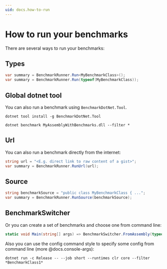 ```yaml
---
uid: docs.how-to-run
---
```


# How to run your benchmarks

There are several ways to run your benchmarks:

## Types

```cs
var summary = BenchmarkRunner.Run<MyBenchmarkClass>();
var summary = BenchmarkRunner.Run(typeof(MyBenchmarkClass));
```

## Global dotnet tool

You can also run a benchmark using `BenchmarkDotNet.Tool`.

```log
dotnet tool install -g BenchmarkDotNet.Tool
```

```log
dotnet benchmark MyAssemblyWithBenchmarks.dll --filter *
```

## Url

You can also run a benchmark directly from the internet:

```cs
string url = "<E.g. direct link to raw content of a gist>";
var summary = BenchmarkRunner.RunUrl(url);
```

## Source

```cs
string benchmarkSource = "public class MyBenchmarkClass { ...";
var summary = BenchmarkRunner.RunSource(benchmarkSource);
```

## BenchmarkSwitcher

Or you can create a set of benchmarks and choose one from command line:

```cs
static void Main(string[] args) => BenchmarkSwitcher.FromAssembly(typeof(Program).Assembly).Run(args);
```

Also you can use the config command style to specify some config from command line (more @docs.console-args):

```log
dotnet run -c Release -- --job short --runtimes clr core --filter *BenchmarkClass1*
```

